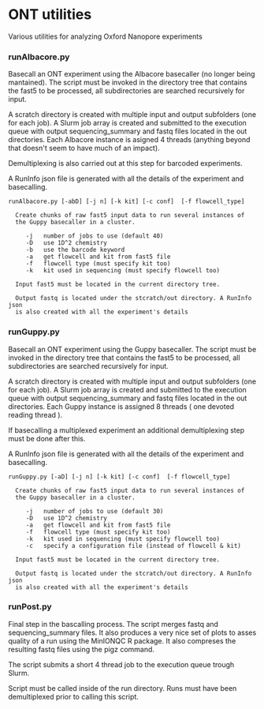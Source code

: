 # ONT utilities
Various utilities for analyzing Oxford Nanopore experiments

### runAlbacore.py
Basecall an ONT experiment using the Albacore basecaller (no longer being mantained). The script must be invoked in the directory tree that contains the fast5 to be processed, all subdirectories are searched recursively for input.

A scratch directory is created with multiple input and output subfolders (one for each job). A Slurm job array is created and submitted to the execution queue with output sequencing_summary and fastq files located in the out directories. Each Albacore instance is asigned 4 threads (anything beyond that doesn't seem to have much of an impact).

Demultiplexing is also carried out at this step for barcoded experiments.

A RunInfo json file is generated with all the details of the experiment and basecalling.

    runAlbacore.py [-abD] [-j n] [-k kit] [-c conf]  [-f flowcell_type]

      Create chunks of raw fast5 input data to run several instances of 
      the Guppy basecaller in a cluster.

         -j   number of jobs to use (default 40)
         -D   use 1D^2 chemistry
         -b   use the barcode keyword
         -a   get flowcell and kit from fast5 file
         -f   flowcell type (must specify kit too)
         -k   kit used in sequencing (must specify flowcell too)

      Input fast5 must be located in the current directory tree.
      
      Output fastq is located under the stcratch/out directory. A RunInfo json
      is also created with all the experiment's details
      

### runGuppy.py
Basecall an ONT experiment using the Guppy basecaller. The script must be invoked in the directory tree that contains the fast5 to be processed, all subdirectories are searched recursively for input.

A scratch directory is created with multiple input and output subfolders (one for each job). A Slurm job array is created and submitted to the execution queue with output sequencing_summary and fastq files located in the out directories. Each Guppy instance is assigned 8 threads ( one devoted reading thread ).

If basecalling a multiplexed experiment an additional demultiplexing step must be done after this.

A RunInfo json file is generated with all the details of the experiment and basecalling.

    runGuppy.py [-aD] [-j n] [-k kit] [-c conf]  [-f flowcell_type]

      Create chunks of raw fast5 input data to run several instances of 
      the Guppy basecaller in a cluster.

         -j   number of jobs to use (default 30)
         -D   use 1D^2 chemistry
         -a   get flowcell and kit from fast5 file
         -f   flowcell type (must specify kit too)
         -k   kit used in sequencing (must specify flowcell too)
         -c   specify a configuration file (instead of flowcell & kit)

      Input fast5 must be located in the current directory tree.
      
      Output fastq is located under the stcratch/out directory. A RunInfo json
      is also created with all the experiment's details


### runPost.py
Final step in the bascalling process. The script merges fastq and sequencing_summary files. It also produces a very nice set of plots to asses quality of a run using the MinIONQC R package. It also compreses the resulting fastq files using the pigz command.

The script submits a short 4 thread job to the execution queue trough Slurm.

Script must be called inside of the run directory. Runs must have been demultiplexed prior to calling this script.
